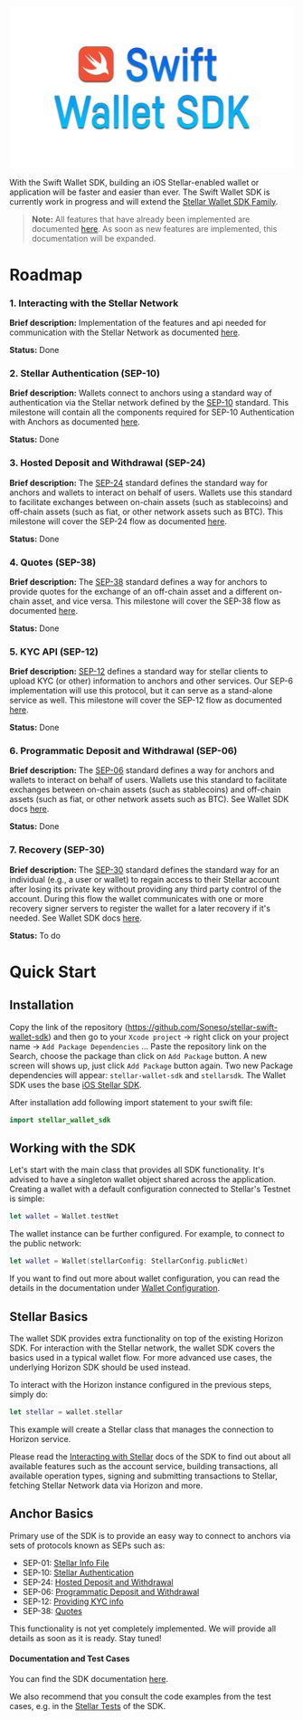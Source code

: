 ![logo](./docs/images/wallet-sdk-logo.png)

With the Swift Wallet SDK, building an iOS Stellar-enabled wallet or application will be faster and easier than ever. The Swift Wallet SDK is currently work in progress and will extend the [Stellar Wallet SDK Family](https://stellar.org/products-and-tools/wallet-sdk).

> **Note:**
All features that have already been implemented are documented [here](https://github.com/Soneso/stellar-swift-wallet-sdk/tree/main/docs). As soon as new features are implemented, this documentation will be expanded.

# Roadmap

### 1. Interacting with the Stellar Network

**Brief description:** Implementation of the features and api needed for communication with the Stellar Network as documented [here](https://developers.stellar.org/docs/build/apps/wallet/stellar).

**Status:** Done


### 2. Stellar Authentication (SEP-10)

**Brief description:** Wallets connect to anchors using a standard way of authentication via the Stellar network defined by the [SEP-10](https://github.com/stellar/stellar-protocol/blob/master/ecosystem/sep-0010.md) standard. 
This milestone will contain all the components required for SEP-10 Authentication with Anchors as documented [here](https://developers.stellar.org/docs/build/apps/wallet/sep10).

**Status:** Done


### 3. Hosted Deposit and Withdrawal (SEP-24)

**Brief description:** The [SEP-24](https://github.com/stellar/stellar-protocol/blob/master/ecosystem/sep-0024.md) standard defines the standard way for anchors and wallets to interact on behalf of users. Wallets use this standard to facilitate exchanges between on-chain assets (such as stablecoins) and off-chain assets (such as fiat, or other network assets such as BTC). This milestone will cover the SEP-24 flow as documented [here](https://developers.stellar.org/docs/build/apps/wallet/sep24).

**Status:** Done


### 4. Quotes (SEP-38)

**Brief description:** The [SEP-38](https://github.com/stellar/stellar-protocol/blob/master/ecosystem/sep-0038.md) standard defines a way for anchors to provide quotes for the exchange of an off-chain asset and a different on-chain asset, and vice versa. This milestone will cover the SEP-38 flow as documented [here](https://developers.stellar.org/docs/build/apps/wallet/sep38).

**Status:** Done


### 5. KYC API (SEP-12)

**Brief description:** [SEP-12](https://github.com/stellar/stellar-protocol/blob/master/ecosystem/sep-0012.md) defines a standard way for stellar clients to upload KYC (or other) information to anchors and other services. 
Our SEP-6 implementation will use this protocol, but it can serve as a stand-alone service as well. This milestone will cover the SEP-12 flow as documented [here](https://developers.stellar.org/docs/build/apps/wallet/sep6#providing-kyc-info).

**Status:** Done


### 6. Programmatic Deposit and Withdrawal (SEP-06)

**Brief description:** The [SEP-06](https://github.com/stellar/stellar-protocol/blob/master/ecosystem/sep-0006.md) standard defines a way for anchors and wallets to interact on behalf of users. 
Wallets use this standard to facilitate exchanges between on-chain assets (such as stablecoins) and off-chain assets 
(such as fiat, or other network assets such as BTC). See Wallet SDK docs [here](https://developers.stellar.org/docs/build/apps/wallet/sep6).

**Status:** Done


### 7. Recovery (SEP-30)

**Brief description:** The [SEP-30](https://github.com/stellar/stellar-protocol/blob/master/ecosystem/sep-0030.md) standard defines the standard way for an individual 
(e.g., a user or wallet) to regain access to their Stellar account after losing its private key without providing any third party control of the account. During this flow the wallet communicates with one or more recovery 
signer servers to register the wallet for a later recovery if it's needed. See Wallet SDK docs [here](https://developers.stellar.org/docs/build/apps/wallet/sep30).

**Status:** To do


# Quick Start

## Installation

Copy the link of the repository (https://github.com/Soneso/stellar-swift-wallet-sdk) and then go to your `Xcode project` -> right click on your project name -> `Add Package Dependencies` … Paste the repository link on the Search, choose the package than click on `Add Package` button. A new screen will shows up, just click `Add Package` button again. Two new Package dependencies will appear: `stellar-wallet-sdk` and `stellarsdk`. The Wallet SDK uses the base [iOS Stellar SDK](https://github.com/Soneso/stellar-ios-mac-sdk).


After installation add following import statement to your swift file:

```swift
import stellar_wallet_sdk
```

## Working with the SDK

Let's start with the main class that provides all SDK functionality. It's advised to have a singleton wallet object shared across the application. Creating a wallet with a default configuration connected to Stellar's Testnet is simple:

```swift
let wallet = Wallet.testNet
```

The wallet instance can be further configured. For example, to connect to the public network:

```swift
let wallet = Wallet(stellarConfig: StellarConfig.publicNet)
```

If you want to find out more about wallet configuration, you can read the details in the documentation under [Wallet Configuration](./docs/wallet.md).

## Stellar Basics

The wallet SDK provides extra functionality on top of the existing Horizon SDK. For interaction with the Stellar network, the wallet SDK covers the basics used in a typical wallet flow. For more advanced use cases, the underlying Horizon SDK should be used instead.

To interact with the Horizon instance configured in the previous steps, simply do:

```swift
let stellar = wallet.stellar
```

This example will create a Stellar class that manages the connection to Horizon service.

Please read the [Interacting with Stellar](./docs/stellar.md) docs of the SDK to find out about all available features such as the account service, building transactions, all available operation types, signing and submitting transactions to Stellar, fetching Stellar Network data via Horizon and more.

## Anchor Basics

Primary use of the SDK is to provide an easy way to connect to anchors via sets of protocols known as SEPs such as:

- SEP-01: [Stellar Info File](https://github.com/stellar/stellar-protocol/blob/master/ecosystem/sep-0001.md)
- SEP-10: [Stellar Authentication](https://github.com/stellar/stellar-protocol/blob/master/ecosystem/sep-0010.md)
- SEP-24: [Hosted Deposit and Withdrawal](https://github.com/stellar/stellar-protocol/blob/master/ecosystem/sep-0024.md)
- SEP-06: [Programmatic Deposit and Withdrawal](https://github.com/stellar/stellar-protocol/blob/master/ecosystem/sep-0006.md)
- SEP-12: [Providing KYC info](https://github.com/stellar/stellar-protocol/blob/master/ecosystem/sep-0012.md)
- SEP-38: [Quotes](https://github.com/stellar/stellar-protocol/blob/master/ecosystem/sep-0038.md)

This functionality is not yet completely implemented. We will provide all details as soon as it is ready. Stay tuned!


#### Documentation and Test Cases

You can find the SDK documentation [here](https://github.com/Soneso/stellar-swift-wallet-sdk/tree/main/docs). 

We also recommend that you consult the code examples from the test cases, e.g. in the [Stellar Tests](https://github.com/Soneso/stellar-swift-wallet-sdk/blob/main/Tests/stellar-wallet-sdkTests/StellarTest.swift) of the SDK.

